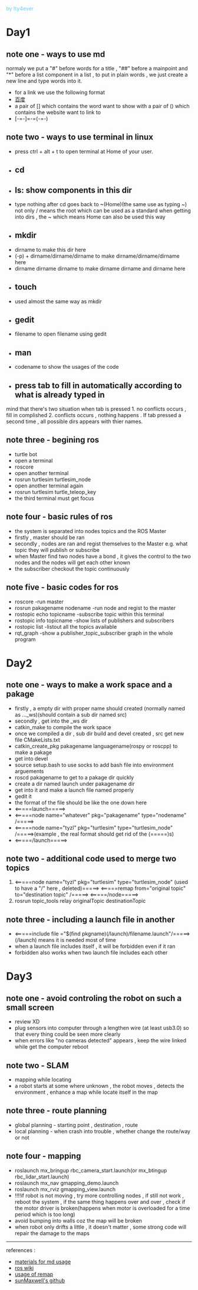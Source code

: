 <font color=#66ccff>by lty4ever</font>
# Day1
## note one - ways to use md
normaly we put a "#" before words for a title , "##" before a mainpoint and "*" before a list component in a list , to put in plain words , we just create a new line and type words into it.
+ for a link we use the following format
+ [百度](https://baidu.com)
+ a pair of [] which contains the word want to show with a pair of () which contains the website want to link to
+ [-=-]=-=(-=-)
## note two - ways to use terminal in linux
* press ctrl + alt + t to open terminal at Home of your user.
* ## cd
* ## ls: show components in this dir
+ type nothing after cd goes back to ~(Home)(the same use as typing ~)
not only / means the root which can be used as a standard when getting into dirs , the ~ which means Home can also be used this way
* ## mkdir
+ dirname to make this dir here
+ (-p) + dirname/dirname/dirname to make dirname/dirname/dirname here
+ dirname dirname dirname to make dirname dirname and dirname here
* ## touch
+ used almost the same way as mkdir
* ## gedit
+ filename to open filename using gedit
* ## man
+ codename to show the usages of the code
* ## press tab to fill in automatically according to what is already typed in
mind that there's two situation when tab is pressed
	1. no conflicts occurs , fill in complished
	2. conflicts occurs , nothing happens . If tab pressed a second time , all possible dirs appears with thier names.
## note three - begining ros
+ turtle bot
+ open a terminal
+ roscore
+ open another terminal
+ rosrun turtlesim turtlesim_node
+ open another terminal again
+ rosrun turtlesim turtle_teleop_key
+ the third terminal must get focus
## note four - basic rules of ros
+ the system is separated into nodes topics and the ROS Master
+ firstly , master should be ran
+ secondly , nodes are ran and regist themselves to the Master e.g. what topic they will publish or subscribe
+ when Master find two nodes have a bond , it gives the control to the two nodes and the nodes will get each other known
+ the subscriber checkout the topic continuously
## note five - basic codes for ros
+ roscore -run master
+ rosrun pakagename nodename -run node and regist to the master
+ rostopic echo topicname -subscribe topic within this terminal
+ rostopic info topicname -show lists of publishers and subscribers
+ rostopic list -listout all the topics available
+ rqt_graph -show a publisher_topic_subscriber graph in the whole program
# Day2
## note one - ways to make a work space and a pakage
+ firstly , a empty dir with proper name should created (normally named as ..._ws)(should contain a sub dir named src)
+ secondly , get into the _ws dir
+ catkin_make to compile the work space
+ once we compiled a dir , sub dir build and devel created , src get new file CMakeLists.txt
+ catkin_create_pkg pakagename languagename(rospy or roscpp) to make a pakage
+ get into devel
+ source setup.bash to use socks to add bash file into environment arguements
+ roscd pakagename to get to a pakage dir quickly
+ create a dir named launch under pakagename dir
+ get into it and make a launch file named properly
+ gedit it
+ the format of the file should be like the one down here
+ <=====launch=====>
+ <=====node name="whatever" pkg="pakagename" type="nodename" /=====>
+ <=====node name="tyzl" pkg="turtlesim" type="turtlesim_node" /=====>(example , the real format should get rid of the (=====)s)
+ <=====/launch=====>
## note two - additional code used to merge two topics
  1. <=====node name="tyzl" pkg="turtlesim" type="turtlesim_node" (used to have a "/" here , deleted)=====>
     <=====remap from="original topic" to="destination topic" /=====>
     <=====/node=====>
  2. rosrun topic_tools relay originalTopic destinationTopic
## note three - including a launch file in another
+ <=====include file ="$(find pkgname)(/launch)/filename.launch"/=====> (/launch) means it is needed most of time
+ when a launch file includes itself , it will be forbidden even if it ran
+ forbidden also works when two launch file includes each other
# Day3
## note one - avoid controling the robot on such a small screen
+ review XD
+ plug sensors into computer through a lengthen wire (at least usb3.0) so that every thing could be seen more clearly
+ when errors like "no cameras detected" appears , keep the wire linked while get the computer reboot
## note two - SLAM
+ mapping while locating
+ a robot starts at some where unknown , the robot moves , detects the environment , enhance a map while locate itself in the map
## note three - route planning
+ global planning - starting point , destination , route
+ local planning - when crash into trouble , whether change the route/way or not
## note four - mapping
+ roslaunch mx_bringup rbc_camera_start.launch(or mx_btingup rbc_lidar_start.launch)
+ roslaunch mx_nav gmapping_demo.launch
+ roslaunch mx_rviz gmapping_view.launch
+ !!!!if robot is not moving , try more controlling nodes , if still not work , reboot the system , if the same thing happens over and over , check if the motor driver is broken(happens when motor is overloaded for a time period which is too long)
+ avoid bumping into walls coz the map will be broken
+ when robot only drifts a little , it doesn't matter , some strong code will repair the damage to the maps
----
references :
+ [materials for md usage](http://markdown.cn)
+ [ros wiki](http://wiki.ros.org)
+ [usage of remap](http://wiki.ros.org/roslaunch/XML/remap)
+ [sunMaxwell's github](https://github.com/sunmaxwll)
